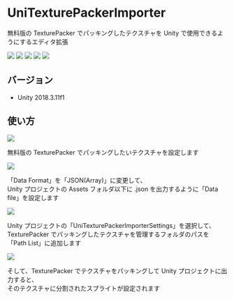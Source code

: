 # UniTexturePackerImporter

無料版の TexturePacker でパッキングしたテクスチャを Unity で使用できるようにするエディタ拡張

[![](https://img.shields.io/github/release/baba-s/uni-texture-packer-importer.svg?label=latest%20version)](https://github.com/baba-s/uni-texture-packer-importer/releases)
[![](https://img.shields.io/github/release-date/baba-s/uni-texture-packer-importer.svg)](https://github.com/baba-s/uni-texture-packer-importer/releases)
![](https://img.shields.io/badge/Unity-2018.3%2B-red.svg)
![](https://img.shields.io/badge/.NET-4.x-orange.svg)
[![](https://img.shields.io/github/license/baba-s/uni-texture-packer-importer.svg)](https://github.com/baba-s/uni-texture-packer-importer/blob/master/LICENSE)

## バージョン

- Unity 2018.3.11f1

## 使い方

![](https://cdn-ak.f.st-hatena.com/images/fotolife/b/baba_s/20190410/20190410200453.png)

無料版の TexturePacker でパッキングしたいテクスチャを設定します  

![](https://cdn-ak.f.st-hatena.com/images/fotolife/b/baba_s/20190410/20190410200458.png)

「Data Format」を「JSON(Array)」に変更して、  
Unity プロジェクトの Assets フォルダ以下に .json を出力するように「Data file」を設定します  

![](https://cdn-ak.f.st-hatena.com/images/fotolife/b/baba_s/20190410/20190410200445.png)

Unity プロジェクトの「UniTexturePackerImporterSettings」を選択して、  
TexturePacker でパッキングしたテクスチャを管理するフォルダのパスを「Path List」に追加します  

![](https://cdn-ak.f.st-hatena.com/images/fotolife/b/baba_s/20190410/20190410200448.png)

そして、TexturePacker でテクスチャをパッキングして Unity プロジェクトに出力すると、  
そのテクスチャに分割されたスプライトが設定されます  